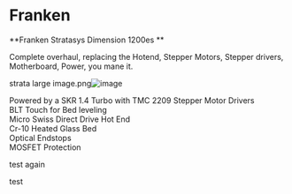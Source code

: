 # Franken
**Franken Stratasys Dimension 1200es **  

Complete overhaul, replacing the Hotend, Stepper Motors, Stepper drivers, Motherboard, Power, you mane it. 


strata large image.png![image](https://user-images.githubusercontent.com/18175813/110194259-b1ed7e80-7e05-11eb-9c98-d722472cf591.png)

Powered by a SKR 1.4 Turbo with TMC 2209 Stepper Motor Drivers  
BLT Touch for Bed leveling  
Micro Swiss Direct Drive Hot End  
Cr-10 Heated Glass Bed  
Optical Endstops  
MOSFET Protection




test again  

test


